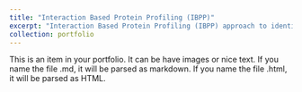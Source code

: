```yaml
---
title: "Interaction Based Protein Profiling (IBPP)"
excerpt: "Interaction Based Protein Profiling (IBPP) approach to identify transiently interacting non-histone partners like transcription factors (TFs) and chromatin regulators (CRs) of <br/><img src='/images/photocrosslinking_git.png'>"
collection: portfolio
---
```


This is an item in your portfolio. It can be have images or nice text. If you name the file .md, it will be parsed as markdown. If you name the file .html, it will be parsed as HTML. 
